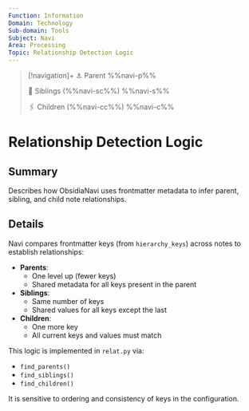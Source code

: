 ```yaml
---
Function: Information
Domain: Technology
Sub-domain: Tools
Subject: Navi
Area: Processing
Topic: Relationship Detection Logic
---
```

> [!navigation]+
> ⚓ Parent
> %%navi-p%%
> 
> 🔗 Siblings (%%navi-sc%%)
> %%navi-s%%
> 
> 🖇️ Children (%%navi-cc%%)
> %%navi-c%%

# Relationship Detection Logic

## Summary
Describes how ObsidiaNavi uses frontmatter metadata to infer parent, sibling, and child note relationships.

## Details
Navi compares frontmatter keys (from `hierarchy_keys`) across notes to establish relationships:

- **Parents**:
  - One level up (fewer keys)
  - Shared metadata for all keys present in the parent
- **Siblings**:
  - Same number of keys
  - Shared values for all keys except the last
- **Children**:
  - One more key
  - All current keys and values must match

This logic is implemented in `relat.py` via:
- `find_parents()`
- `find_siblings()`
- `find_children()`

It is sensitive to ordering and consistency of keys in the configuration.
